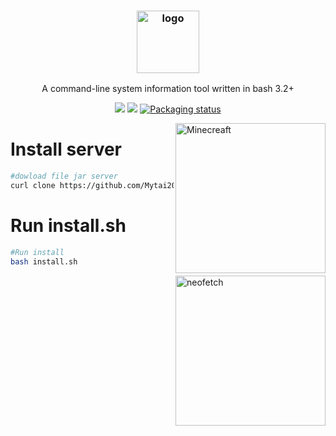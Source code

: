 <h3 align="center"><img src="https://imgur.com/92DMYVr.gif" alt="logo" height="100px"></h3>
<p align="center">A command-line system information tool written in bash 3.2+</p>

<p align="center">
<a href="./LICENSE.md"><img src="https://img.shields.io/badge/license-MIT-blue.svg"></a>
<a href="https://github.com/dylanaraps/neofetch/releases"><img src="https://img.shields.io/github/release/dylanaraps/neofetch.svg"></a>
<a href="https://repology.org/metapackage/neofetch"><img src="https://repology.org/badge/tiny-repos/neofetch.svg" alt="Packaging status"></a>
</p>

<img src="https://imgur.com/AXmxbev" alt="Minecreaft" align="right" height="240px">

# Install server
```sh
#dowload file jar server
curl clone https://github.com/Mytai20100/install-minecreaftserver-allversion/raw/refs/heads/main/install.sh
```
# Run install.sh

```sh
#Run install
bash install.sh 
```

<img src="https://i.imgur.com/lUrkQBN.png" alt="neofetch" align="right" height="240px">

